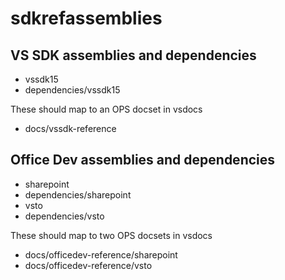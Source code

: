 # sdkrefassemblies

## VS SDK assemblies and dependencies

* vssdk15
* dependencies/vssdk15

These should map to an OPS docset in vsdocs

* docs/vssdk-reference

## Office Dev assemblies and dependencies

* sharepoint
* dependencies/sharepoint
* vsto
* dependencies/vsto

These should map to two OPS docsets in vsdocs

* docs/officedev-reference/sharepoint
* docs/officedev-reference/vsto
